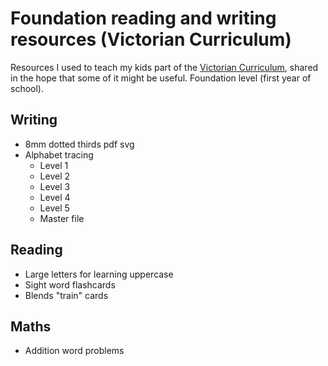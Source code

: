 Foundation reading and writing resources (Victorian Curriculum)
===============================================================

Resources I used to teach my kids part of the [Victorian Curriculum](https://victoriancurriculum.vcaa.vic.edu.au/), shared in the hope
that some of it might be useful. Foundation level (first year of school).

## Writing

  * 8mm dotted thirds pdf svg
  * Alphabet tracing
      - Level 1
      - Level 2
      - Level 3
      - Level 4
      - Level 5
      - Master file

## Reading

  * Large letters for learning uppercase
  * Sight word flashcards
  * Blends "train" cards

## Maths

  * Addition word problems
